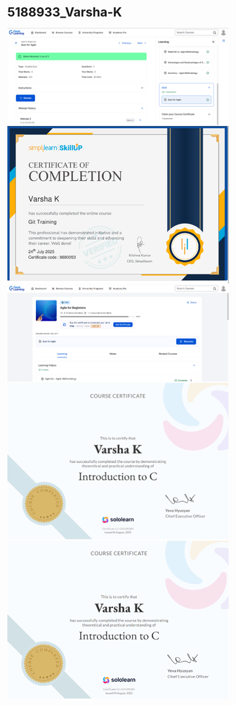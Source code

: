 # 5188933_Varsha-K
<img src="https://github.com/5188933VARSHA/5188933_Varsha-K/blob/main/SDLC/Quiz%20agile%20screenshot.png" alt="image">
<img src="GIT/5188933_Varsha K git simplilearn certificate.png"alt="image">
<img src="SDLC/course end Screenshot.png" alt="image">
<img src="C programming/Solo learn Beginner certificate.pdf" alt="image">
<img src="C programming/Sololearn Certificate Beginners.png" alt ="image">